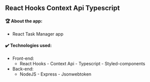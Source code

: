 ## React Hooks Context Api Typescript

#### :trophy: About the app:
  - React Task Manager app

#### :heavy_check_mark: Technologies used:
  - Front-end:
    - React Hooks - Context Api - Typescript - Styled-components
  - Back-end:
    - NodeJS - Express - Jsonwebtoken